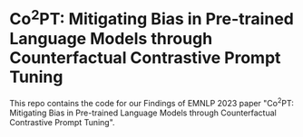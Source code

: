 # Co$^2$PT: Mitigating Bias in Pre-trained Language Models through Counterfactual Contrastive Prompt Tuning

This repo contains the code for our Findings of EMNLP 2023 paper "Co$^2$PT: Mitigating Bias in Pre-trained Language Models through Counterfactual Contrastive Prompt Tuning".
